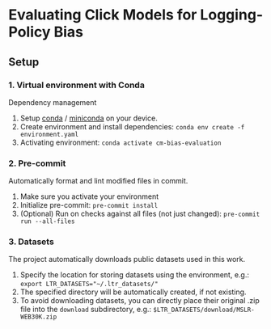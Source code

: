 # Evaluating Click Models for Logging-Policy Bias
## Setup
### 1. Virtual environment with Conda
Dependency management

1. Setup [conda](https://www.anaconda.com/) / [miniconda](https://docs.conda.io/en/latest/miniconda.html) on your device.
2. Create environment and install dependencies: `conda env create -f environment.yaml`
3. Activating environment: `conda activate cm-bias-evaluation`

### 2. Pre-commit
Automatically format and lint modified files in commit.

1. Make sure you activate your environment
2. Initialize pre-commit: `pre-commit install`
3. (Optional) Run on checks against all files (not just changed): `pre-commit run --all-files`

### 3. Datasets
The project automatically downloads public datasets used in this work.

1. Specify the location for storing datasets using the environment, e.g.: `export LTR_DATASETS="~/.ltr_datasets/"`
2. The specified directory will be automatically created, if not existing.
3. To avoid downloading datasets, you can directly place their original .zip file into the `download` subdirectory, e.g.:
   `$LTR_DATASETS/download/MSLR-WEB30K.zip`

